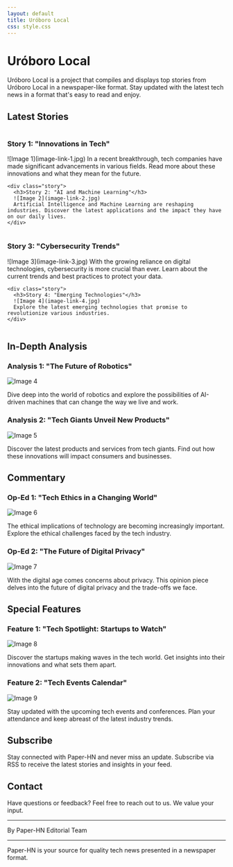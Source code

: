 ```yaml
---
layout: default
title: Uróboro Local
css: style.css
---
```


# Uróboro Local

Uróboro Local is a project that compiles and displays top stories from Uróboro Local in a newspaper-like format. Stay updated with the latest tech news in a format that's easy to read and enjoy.

## Latest Stories

<div id="latest-stories">
  <div class="column">
    <div class="story">
      <h3>Story 1: "Innovations in Tech"</h3>
      ![Image 1](image-link-1.jpg)
      In a recent breakthrough, tech companies have made significant advancements in various fields. Read more about these innovations and what they mean for the future.
    </div>

    <div class="story">
      <h3>Story 2: "AI and Machine Learning"</h3>
      ![Image 2](image-link-2.jpg)
      Artificial Intelligence and Machine Learning are reshaping industries. Discover the latest applications and the impact they have on our daily lives.
    </div>
  </div>

  <div class="column">
    <div class="story">
      <h3>Story 3: "Cybersecurity Trends"</h3>
      ![Image 3](image-link-3.jpg)
      With the growing reliance on digital technologies, cybersecurity is more crucial than ever. Learn about the current trends and best practices to protect your data.
    </div>

    <div class="story">
      <h3>Story 4: "Emerging Technologies"</h3>
      ![Image 4](image-link-4.jpg)
      Explore the latest emerging technologies that promise to revolutionize various industries.
    </div>
  </div>
</div>



## In-Depth Analysis

### Analysis 1: "The Future of Robotics"

![Image 4](image-link-4.jpg)

Dive deep into the world of robotics and explore the possibilities of AI-driven machines that can change the way we live and work.

### Analysis 2: "Tech Giants Unveil New Products"

![Image 5](image-link-5.jpg)

Discover the latest products and services from tech giants. Find out how these innovations will impact consumers and businesses.

## Commentary

### Op-Ed 1: "Tech Ethics in a Changing World"

![Image 6](image-link-6.jpg)

The ethical implications of technology are becoming increasingly important. Explore the ethical challenges faced by the tech industry.

### Op-Ed 2: "The Future of Digital Privacy"

![Image 7](image-link-7.jpg)

With the digital age comes concerns about privacy. This opinion piece delves into the future of digital privacy and the trade-offs we face.

## Special Features

### Feature 1: "Tech Spotlight: Startups to Watch"

![Image 8](image-link-8.jpg)

Discover the startups making waves in the tech world. Get insights into their innovations and what sets them apart.

### Feature 2: "Tech Events Calendar"

![Image 9](image-link-9.jpg)

Stay updated with the upcoming tech events and conferences. Plan your attendance and keep abreast of the latest industry trends.

## Subscribe

Stay connected with Paper-HN and never miss an update. Subscribe via RSS to receive the latest stories and insights in your feed.

## Contact

Have questions or feedback? Feel free to reach out to us. We value your input.

---

By Paper-HN Editorial Team

---

Paper-HN is your source for quality tech news presented in a newspaper format.

